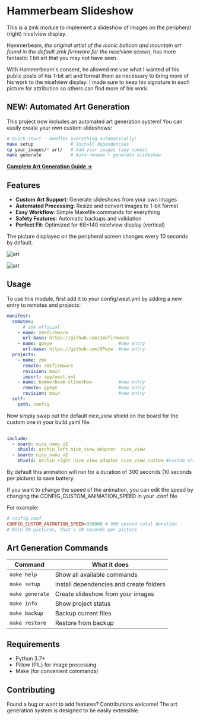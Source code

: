 # Hammerbeam Slideshow

This is a zmk module to implement a slideshow of images on the peripheral (right) nice!view display.

Hammerbeam, _the original artist of the iconic balloon and mountain art found in the default zmk firmware for the nice!view screen_, has more fantastic 1 bit art that you may not have seen.

With Hammerbeam's consent, he allowed me use what I wanted of his public posts of his 1-bit art and format them as necessary to bring more of his work to the nice!view display. I made sure to keep his signature in each picture for attribution so others can find more of his work.

## NEW: Automated Art Generation

This project now includes an automated art generation system! You can easily create your own custom slideshows:

```bash
# Quick start - handles everything automatically!
make setup              # Install dependencies
cp your_images/* art/   # Add your images (any names)
make generate           # Auto-rename + generate slideshow
```

**[Complete Art Generation Guide →](ART_GENERATION.md)**

## Features

- **Custom Art Support**: Generate slideshows from your own images
- **Automated Processing**: Resize and convert images to 1-bit format
- **Easy Workflow**: Simple Makefile commands for everything
- **Safety Features**: Automatic backups and validation
- **Perfect Fit**: Optimized for 68×140 nice!view display (vertical)

The picture displayed on the peripheral screen changes every 10 seconds by default.

![art](./assets/hammerbeam.png)

![art](./assets/20240913_193934.png)

## Usage

To use this module, first add it to your config/west.yml by adding a new entry to remotes and projects:

```yml
manifest:
  remotes:
      # zmk official
    - name: zmkfirmware
      url-base: https://github.com/zmkfirmware
    - name: gpeye                         #new entry
      url-base: https://github.com/GPeye  #new entry
  projects:
    - name: zmk
      remote: zmkfirmware
      revision: main
      import: app/west.yml
    - name: hammerbeam-slideshow          #new entry
      remote: gpeye                       #new entry
      revision: main                      #new entry
  self:
    path: config
```

Now simply swap out the default nice_view shield on the board for the custom one in your build.yaml file.

```yml
---
include:
  - board: nice_nano_v2
    shield: urchin_left nice_view_adapter  nice_view
  - board: nice_nano_v2
    shield: urchin_right nice_view_adapter nice_view_custom #custom shield
```

By default this animation will run for a duration of 300 seconds (10 seconds per picture) to save battery.

If you want to change the speed of the animation, you can edit the speed by changing the CONFIG_CUSTOM_ANIMATION_SPEED in your .conf file

For example:

```conf
# config.conf
CONFIG_CUSTOM_ANIMATION_SPEED=300000 # 300 second total duration
# With 30 pictures, that's 10 seconds per picture
```

## Art Generation Commands

| Command | What it does |
|---------|-------------|
| `make help` | Show all available commands |
| `make setup` | Install dependencies and create folders |
| `make generate` | Create slideshow from your images |
| `make info` | Show project status |
| `make backup` | Backup current files |
| `make restore` | Restore from backup |

## Requirements

- Python 3.7+
- Pillow (PIL) for image processing
- Make (for convenient commands)

## Contributing

Found a bug or want to add features? Contributions welcome! The art generation system is designed to be easily extensible.